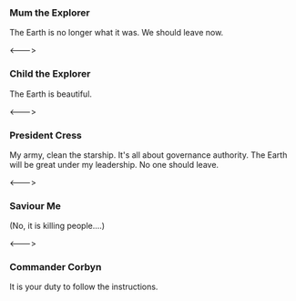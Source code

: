 ### Mum the Explorer

The Earth is no longer what it was. We should leave now.

<--->

### Child the Explorer
<!-- AVATAR_ALIGN_RIGHT -->

The Earth is beautiful.

<--->

### President Cress

My army, clean the starship. It's all about governance authority. The Earth will be great under my leadership. No one should leave.

<--->

### Saviour Me
<!-- AVATAR_ALIGN_RIGHT -->

(No, it is killing people....)

<--->
### Commander Corbyn

It is your duty to follow the instructions.